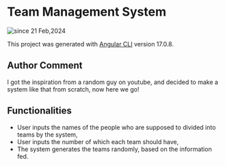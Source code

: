 # Team Management System
<img src="https://komarev.com/ghpvc/?username=teammanagem&label=team-management-system&color=0e75b6&style=flat" alt="since 21 Feb,2024" />

This project was generated with [Angular CLI](https://github.com/angular/angular-cli) version 17.0.8.

## Author Comment
I got the inspiration from a random guy on youtube, and decided to make a system like that from scratch, now here we go!

## Functionalities
  - User inputs the names of the people who are supposed to divided into teams by the system,
  - User inputs the number of which each team should have,
  - The system generates the teams randomly, based on the information fed.
